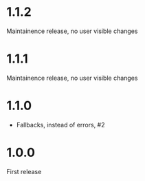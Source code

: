 
# 1.1.2

Maintainence release, no user visible changes

# 1.1.1

Maintainence release, no user visible changes

# 1.1.0

* Fallbacks, instead of errors, #2

# 1.0.0

First release
